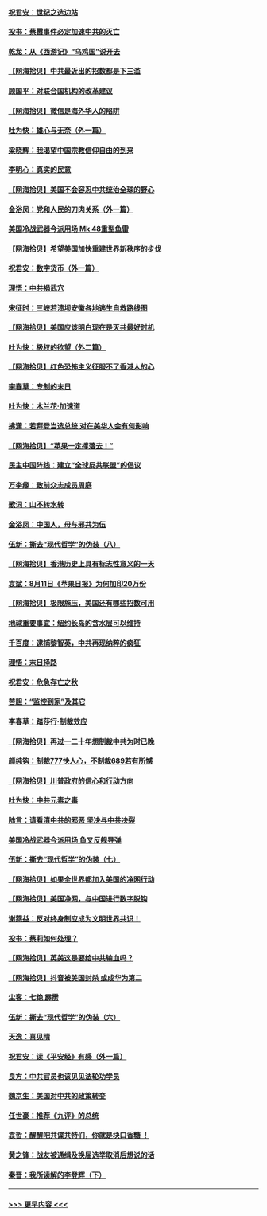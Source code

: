 #### [祝君安：世纪之选边站](../pages/nsc993/n12342382.md?t=08200151) 
#### [投书：蔡霞事件必定加速中共的灭亡](../pages/nsc993/n12341881.md?t=08200151) 
#### [乾龙：从《西游记》“乌鸡国”说开去](../pages/nsc993/n12341690.md?t=08200151) 
#### [【网海拾贝】中共最近出的招数都是下三滥](../pages/nsc993/n12341593.md?t=08200151) 
#### [顾国平：对联合国机构的改革建议](../pages/nsc993/n12339928.md?t=08200151) 
#### [【网海拾贝】微信是海外华人的陷阱](../pages/nsc993/n12338868.md?t=08200151) 
#### [吐为快：雄心与无奈（外一篇）](../pages/nsc993/n12338132.md?t=08200151) 
#### [梁晓辉：我渴望中国宗教信仰自由的到来](../pages/nsc993/n12336657.md?t=08200151) 
#### [李明心：真实的民意](../pages/nsc993/n12336089.md?t=08200151) 
#### [【网海拾贝】美国不会容忍中共统治全球的野心](../pages/nsc993/n12336063.md?t=08200151) 
#### [金浴凤：党和人民的刀肉关系（外一篇）](../pages/nsc993/n12335834.md?t=08200151) 
#### [美国冷战武器今派用场 Mk 48重型鱼雷](../pages/nsc993/n12335354.md?t=08200151) 
#### [【网海拾贝】希望美国加快重建世界新秩序的步伐](../pages/nsc993/n12334224.md?t=08200151) 
#### [祝君安：数字货币（外一篇）](../pages/nsc993/n12334186.md?t=08200151) 
#### [理悟：中共祸武穴](../pages/nsc993/n12333962.md?t=08200151) 
#### [宋征时：三峡若溃坝安徽各地逃生自救路线图](../pages/nsc993/n12332450.md?t=08200151) 
#### [【网海拾贝】美国应该明白现在是灭共最好时机](../pages/nsc993/n12332313.md?t=08200151) 
#### [吐为快：极权的欲望（外二篇）](../pages/nsc993/n12332089.md?t=08200151) 
#### [【网海拾贝】红色恐怖主义征服不了香港人的心](../pages/nsc993/n12329296.md?t=08200151) 
#### [李春草：专制的末日](../pages/nsc993/n12329079.md?t=08200151) 
#### [吐为快：木兰花‧加速道](../pages/nsc993/n12327366.md?t=08200151) 
#### [拂潇：若拜登当选总统 对在美华人会有何影响](../pages/nsc993/n12295996.md?t=08200151) 
#### [【网海拾贝】“苹果一定撑落去！”](../pages/nsc993/n12326784.md?t=08200151) 
#### [民主中国阵线：建立“全球反共联盟”的倡议](../pages/nsc993/n12324177.md?t=08200151) 
#### [万李缘：致前众志成员周庭](../pages/nsc993/n12324635.md?t=08200151) 
#### [歌词：山不转水转](../pages/nsc993/n12324599.md?t=08200151) 
#### [金浴凤：中国人，毋与邪共为伍](../pages/nsc993/n12324257.md?t=08200151) 
#### [伍新：撕去“现代哲学”的伪装（八）](../pages/nsc993/n12324188.md?t=08200151) 
#### [【网海拾贝】香港历史上具有标志性意义的一天](../pages/nsc993/n12324021.md?t=08200151) 
#### [袁斌：8月11日《苹果日报》为何加印20万份](../pages/nsc993/n12323955.md?t=08200151) 
#### [【网海拾贝】极限施压，美国还有哪些招数可用](../pages/nsc993/n12322512.md?t=08200151) 
#### [地球重要事宜：纽约长岛的含水层可以维持](../pages/nsc993/n12321844.md?t=08200151) 
#### [千百度：逮捕黎智英，中共再现纳粹的疯狂](../pages/nsc993/n12321777.md?t=08200151) 
#### [理悟：末日择路](../pages/nsc993/n12320812.md?t=08200151) 
#### [祝君安：危急存亡之秋](../pages/nsc993/n12320795.md?t=08200151) 
#### [苦胆：“监控到家”及其它](../pages/nsc993/n12320751.md?t=08200151) 
#### [李春草：踏莎行·制裁效应](../pages/nsc993/n12318290.md?t=08200151) 
#### [【网海拾贝】再过一二十年想制裁中共为时已晚](../pages/nsc993/n12318195.md?t=08200151) 
#### [颜纯钩：制裁777快人心，不制裁689若有所憾](../pages/nsc993/n12316912.md?t=08200151) 
#### [【网海拾贝】川普政府的信心和行动方向](../pages/nsc993/n12316673.md?t=08200151) 
#### [吐为快：中共元素之毒](../pages/nsc993/n12316547.md?t=08200151) 
#### [陆言：请看清中共的邪恶 坚决与中共决裂](../pages/nsc993/n12315784.md?t=08200151) 
#### [美国冷战武器今派用场 鱼叉反舰导弹](../pages/nsc993/n12316258.md?t=08200151) 
#### [伍新：撕去“现代哲学”的伪装（七）](../pages/nsc993/n12315846.md?t=08200151) 
#### [【网海拾贝】如果全世界都加入美国的净网行动](../pages/nsc993/n12315588.md?t=08200151) 
#### [【网海拾贝】美国净网，与中国进行数字脱钩](../pages/nsc993/n12312813.md?t=08200151) 
#### [谢燕益：反对终身制应成为文明世界共识！](../pages/nsc993/n12310465.md?t=08200151) 
#### [投书：蔡莉如何处理？](../pages/nsc993/n12310224.md?t=08200151) 
#### [【网海拾贝】英美这是要给中共输血吗？](../pages/nsc993/n12307646.md?t=08200151) 
#### [【网海拾贝】抖音被美国封杀 或成华为第二](../pages/nsc993/n12305277.md?t=08200151) 
#### [尘客：七绝 霹雳](../pages/nsc993/n12304053.md?t=08200151) 
#### [伍新：撕去“现代哲学”的伪装（六）](../pages/nsc993/n12303243.md?t=08200151) 
#### [天逸：喜见晴](../pages/nsc993/n12303226.md?t=08200151) 
#### [祝君安：读《平安经》有感（外一篇）](../pages/nsc993/n12303170.md?t=08200151) 
#### [良方：中共官员也该见见法轮功学员](../pages/nsc993/n12302985.md?t=08200151) 
#### [魏京生：美国对中共的政策转变](../pages/nsc993/n12302929.md?t=08200151) 
#### [任世豪：推荐《九评》的总统](../pages/nsc993/n12302838.md?t=08200151) 
#### [袁哲：醒醒吧共谍共特们，你就是块口香糖 ！](../pages/nsc993/n12302678.md?t=08200151) 
#### [黄之锋：战友被通缉及换届选举取消后想说的话](../pages/nsc993/n12302681.md?t=08200151) 
#### [秦晋：我所读解的李登辉（下）](../pages/nsc993/n12302171.md?t=08200151) 

----
#### [ >>> 更早内容 <<< ](../indexes/nsc993-earlier.md)
